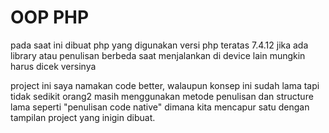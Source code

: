 # OOP PHP

pada saat ini dibuat php yang digunakan versi php teratas 7.4.12 jika ada library atau penulisan berbeda saat menjalankan di device lain mungkin harus dicek versinya

project ini saya namakan code better, walaupun konsep ini sudah lama tapi tidak sedikit orang2 masih menggunakan metode penulisan dan structure lama seperti "penulisan code native" dimana kita mencapur satu dengan tampilan project yang inigin dibuat. 